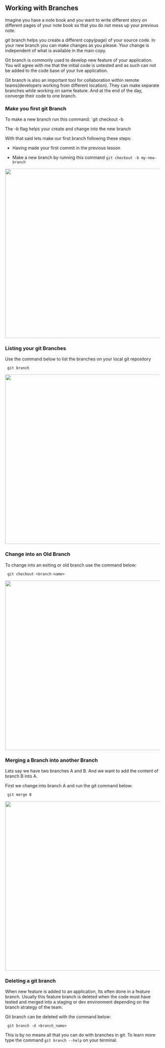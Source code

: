  ## Working with Branches

 Imagine you have a note book and you want to write different story on different pages of your note book so that you do not mess up your previous note.

 git branch helps you create a different copy(page) of your source code. In your new branch you can make changes as you please. Your change is independent of what is available in the main copy.

 Git branch is commonly used to develop new feature of your application. You will agree with me that the initial code is untested and as such can not be added to the code base of your live application.

 Git branch is also an important tool for collaboration within remote teams(developers working from different location). They can make separate branches while working on same feature. And at the end of the day, converge their code to one branch.

 ### Make you first git Branch
 To make a new branch run this command: `git checkout -b <your branch name>
 
 The -b flag helps your create and change into the new branch

 With that said lets make our first branch following these steps:
 - Having made your first commit in the previous lesson

 - Make a new branch by running this command `git checkout -b my-new-branch`

<img src="https://darey-io-nonprod-pbl-projects.s3.eu-west-2.amazonaws.com/practices/create-and-switch-into-a-new-branch.PNG"  width="936px" height="550px">


### Listing your git Branches

Use the command below to list the branches on your local git repository

```
 git branch

```

<img src="https://darey-io-nonprod-pbl-projects.s3.eu-west-2.amazonaws.com/practices/list-git-branches.PNG"  width="936px" height="550px">


### Change into an Old Branch

To change into an exiting or old branch use the command below:

```
 git checkout <branch-name>

```

<img src="https://darey-io-nonprod-pbl-projects.s3.eu-west-2.amazonaws.com/practices/Switching-into-an-old-branch.PNG"  width="936px" height="550px">


### Merging a Branch into another Branch
Lets say we have two branches A and B. And we want to add the content of branch B into A.

First we change into branch A and run the git command below:

```
 git merge B

```

<img src="https://darey-io-nonprod-pbl-projects.s3.eu-west-2.amazonaws.com/practices/merging-git-branches.PNG"  width="936px" height="550px">

### Deleting a git branch

When new feature is added to an application, Its often done in a feature branch. Usually this feature branch is deleted when the code must have tested and merged into a staging or dev environment depending on the branch strategy of the team.

Git branch can be deleted with the command below:

```
 git branch -d <branch_name>

```

This is by no means all that you can do with branches in git. To learn more type the command `git branch --help` on your terminal.

